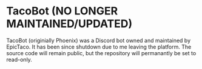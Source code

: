 # TacoBot (NO LONGER MAINTAINED/UPDATED)
TacoBot (originially Phoenix) was a Discord bot owned and maintained by EpicTaco. It has been since shutdown due to me leaving the platform. The source code will remain public, but the repository will permanantly be set to read-only.
